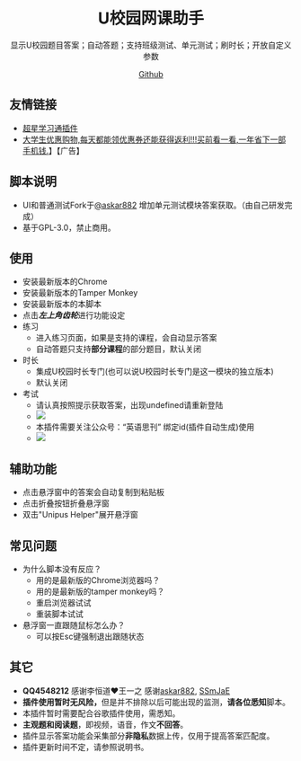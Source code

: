 <h1 align="center"> U校园网课助手</h1>

<p align="center">显示U校园题目答案；自动答题；支持班级测试、单元测试；刷时长；开放自定义参数</p>

<p align="center">
<!-- <a href="https://github.com/SSmJaE/WELearnHelper">Github</a> · 
<a href="docs/DEVELOPMENT.md">参与开发</a> ·
<a href="https://github.com/SSmJaE/WELearnHelper/issues">问题反馈</a> ·
<a href="https://github.com/SSmJaE/WELearnHelper/issues">功能请求</a> · -->
<a href="https://github.com/SSmJaE/UnipusHelper">Github</a>
</p>

## 友情链接
- <a href="https://greasyfork.org/zh-CN/scripts/401447">超星学习通插件</a>
- <a href="https://jq.qq.com/?_wv=1027&amp;k=Hh7gvvDz" rel="nofollow">大学生优惠购物,每天都能领优惠券还能获得返利!!!买前看一看,一年省下一部手机钱.</a>】【广告】

## 脚本说明
- UI和普通测试Fork于<a href="https://greasyfork.org/zh-CN/users/291023-askar882">@askar882</a>
增加单元测试模块答案获取。（由自己研发完成）
- 基于GPL-3.0，禁止商用。

## 使用
- 安装最新版本的Chrome
- 安装最新版本的Tamper Monkey
- 安装最新版本的本脚本
- 点击***左上角齿轮***进行功能设定
- 练习
  - 进入练习页面，如果是支持的课程，会自动显示答案
  - 自动答题只支持<b>部分课程</b>的部分题目，默认关闭
- 时长
  - 集成U校园时长专门(也可以说U校园时长专门是这一模块的独立版本)
  - 默认关闭
- 考试
  - 请认真按照提示获取答案，出现undefined请重新登陆
  - <a href="/rails/active_storage/blobs/eyJfcmFpbHMiOnsibWVzc2FnZSI6IkJBaHBBbkJZIiwiZXhwIjpudWxsLCJwdXIiOiJibG9iX2lkIn19--97b51ab9aa3d0f01c98f3c6c6bad7d30b737bb1d/QQ%E6%88%AA%E5%9B%BE20201026200432.jpg?locale=zh-CN"><img src="https://greasyfork.org/rails/active_storage/representations/eyJfcmFpbHMiOnsibWVzc2FnZSI6IkJBaHBBbkJZIiwiZXhwIjpudWxsLCJwdXIiOiJibG9iX2lkIn19--97b51ab9aa3d0f01c98f3c6c6bad7d30b737bb1d/eyJfcmFpbHMiOnsibWVzc2FnZSI6IkJBaDdCam9VY21WemFYcGxYM1J2WDJ4cGJXbDBXd2RwQWNocEFjZz0iLCJleHAiOm51bGwsInB1ciI6InZhcmlhdGlvbiJ9fQ==--1a5b26c2d16a60cf381d61dcd5b41cdffac6d9dc/QQ%E6%88%AA%E5%9B%BE20201026200432.jpg?locale=zh-CN"></a>
  - 本插件需要关注公众号：“英语思刊” 绑定id(插件自动生成)使用
  - <a href="/rails/active_storage/blobs/eyJfcmFpbHMiOnsibWVzc2FnZSI6IkJBaHBBbkZZIiwiZXhwIjpudWxsLCJwdXIiOiJibG9iX2lkIn19--9596826e2bb221a2c72db26a3030932cfdad3775/6A0F36CC861B089483F21D4E21274B13.png?locale=zh-CN"><img src="https://greasyfork.org/rails/active_storage/representations/eyJfcmFpbHMiOnsibWVzc2FnZSI6IkJBaHBBbkZZIiwiZXhwIjpudWxsLCJwdXIiOiJibG9iX2lkIn19--9596826e2bb221a2c72db26a3030932cfdad3775/eyJfcmFpbHMiOnsibWVzc2FnZSI6IkJBaDdCam9VY21WemFYcGxYM1J2WDJ4cGJXbDBXd2RwQWNocEFjZz0iLCJleHAiOm51bGwsInB1ciI6InZhcmlhdGlvbiJ9fQ==--1a5b26c2d16a60cf381d61dcd5b41cdffac6d9dc/6A0F36CC861B089483F21D4E21274B13.png?locale=zh-CN"></a>

## 辅助功能
- 点击悬浮窗中的答案会自动复制到粘贴板
- 点击折叠按钮折叠悬浮窗
- 双击"Unipus Helper"展开悬浮窗

## 常见问题
- 为什么脚本没有反应？
  - 用的是最新版的Chrome浏览器吗？
  - 用的是最新版的tamper monkey吗？
  - 重启浏览器试试
  - 重装脚本试试
- 悬浮窗一直跟随鼠标怎么办？
  - 可以按Esc键强制退出跟随状态

## 其它
- <strong>QQ4548212</strong> 感谢李恒道❤王一之 感谢[askar882](https://greasyfork.org/zh-CN/users/291023-askar882), [SSmJaE](https://greasyfork.org/zh-CN/scripts/398601-welearn%E7%BD%91%E8%AF%BE%E5%8A%A9%E6%89%8B)
- <strong>插件使用暂时无风险，</strong>但是并不排除以后可能出现的监测，<strong>请各位悉知</strong>脚本。
- 本插件暂时需要配合谷歌插件使用，需悉知。
- <strong>主观题和阅读题</strong>，即视频，语音，作文<strong>不回答</strong>。
- 插件显示答案功能会采集部分<strong>非隐私</strong>数据上传，仅用于提高答案匹配度。
- 插件更新时间不定，请参照说明书。












<!-- <h2>更新</h2>

<ul>
<li>V1.1.2 2020年10月27日 <strong>由于选项乱序，删除了选项，请用户对应选项选择。</strong></li>
<li>V1.1.1 2020年10月27日 <strong>优化插件隐藏方式，增加用户交流群。</strong></li>
<li>V1.1.0 2020年10月27日 <strong>1、新增答案模块中标题可点击，显示或隐藏。2、优化答案解析速度，以及答案解析异常处理。</strong></li>
<li>V1.0.1 2020年10月26日 <strong>修复单元测试BUG</strong></li>
<li>V1.0.0 2020年10月25日 <strong>正式发布</strong></li>
</ul>

    
</div> -->